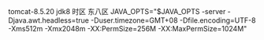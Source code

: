tomcat-8.5.20
jdk8
时区 东八区
JAVA_OPTS="$JAVA_OPTS -server -Djava.awt.headless=true -Duser.timezone=GMT+08 -Dfile.encoding=UTF-8 -Xms512m -Xmx2048m -XX:PermSize=256M -XX:MaxPermSize=1024M"
